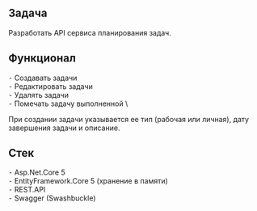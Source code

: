 ## Задача

Разработать API сервиса планирования задач.

## Функционал

 ⁃ Создавать задачи \
 ⁃ Редактировать задачи \
 ⁃ Удалять задачи \
 ⁃ Помечать задачу выполненной \

При создании задачи указывается ее тип (рабочая или личная), дату завершения задачи и описание.

## Стек

 ⁃ Asp.Net.Core 5 \
 ⁃ EntityFramework.Core 5 (хранение в памяти) \
 ⁃ REST.API \
 ⁃ Swagger (Swashbuckle)

